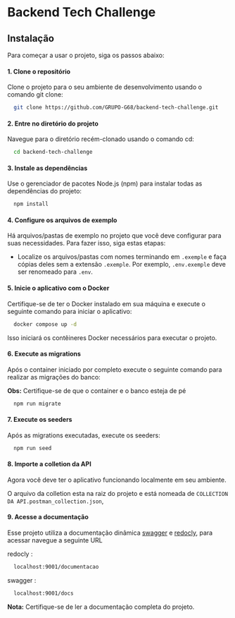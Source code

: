 # Backend Tech Challenge

## Instalação

Para começar a usar o projeto, siga os passos abaixo:

#### 1. Clone o repositório

Clone o projeto para o seu ambiente de desenvolvimento usando o comando git clone:

```bash
  git clone https://github.com/GRUPO-G68/backend-tech-challenge.git
```

#### 2. Entre no diretório do projeto

Navegue para o diretório recém-clonado usando o comando cd:

```bash
  cd backend-tech-challenge
```

#### 3. Instale as dependências

Use o gerenciador de pacotes Node.js (npm) para instalar todas as dependências do projeto:

```bash
  npm install
```

#### 4. Configure os arquivos de exemplo

Há arquivos/pastas de exemplo no projeto que você deve configurar para suas necessidades. Para fazer isso, siga estas etapas:

- Localize os arquivos/pastas com nomes terminando em `.exemple` e faça cópias deles sem a extensão `.exemple`. Por exemplo, `.env.exemple` deve ser renomeado para `.env`.

#### 5. Inicie o aplicativo com o Docker

Certifique-se de ter o Docker instalado em sua máquina e execute o seguinte comando para iniciar o aplicativo:

```bash
  docker compose up -d
```

Isso iniciará os contêineres Docker necessários para executar o projeto.

#### 6. Execute as migrations

Após o container iniciado por completo execute o seguinte comando para realizar as migrações do banco:

**Obs:** Certifique-se de que o container e o banco esteja de pé

```bash
  npm run migrate
```

#### 7. Execute os seeders

Após as migrations executadas, execute os seeders:

```bash
  npm run seed
```

#### 8. Importe a colletion da API

Agora você deve ter o aplicativo funcionando localmente em seu ambiente.

O arquivo da colletion esta na raiz do projeto e está nomeada de `COLLECTION DA API.postman_collection.json`,

#### 9. Acesse a documentação

Esse projeto utiliza a documentação dinâmica [swagger](https://swagger.io/docs/specification/adding-examples/) e [redocly](https://redocly.com/docs/), para acessar navegue a seguinte URL

redocly :

```bash
  localhost:9001/documentacao
```

swagger :

```bash
  localhost:9001/docs
```

**Nota:** Certifique-se de ler a documentação completa do projeto.
